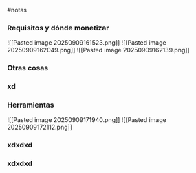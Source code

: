 #notas 

### Requisitos y dónde monetizar

![[Pasted image 20250909161523.png]]
![[Pasted image 20250909162049.png]]
![[Pasted image 20250909162139.png]]

### Otras cosas
### xd
### Herramientas
![[Pasted image 20250909171940.png]]
![[Pasted image 20250909172112.png]]



### xdxdxd
### xdxdxd

